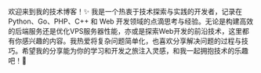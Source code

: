 欢迎来到我的技术博客！✨ 我是一个热衷于技术探索与实践的开发者，记录在 Python、Go、PHP、C++ 和 Web 开发领域的点滴思考与经验。无论是构建高效的后端服务还是优化VPS服务器性能，亦或是探索Web开发的前沿技术，这里都有你感兴趣的内容。我热爱将复杂问题简单化，也喜欢分享解决问题的过程与技巧。希望我的分享能为你的学习和开发之旅注入灵感，和我一起拥抱技术的乐趣吧！🚀
